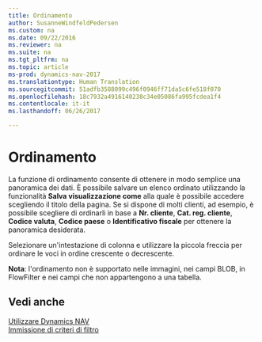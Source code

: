 ```yaml
---
title: Ordinamento
author: SusanneWindfeldPedersen
ms.custom: na
ms.date: 09/22/2016
ms.reviewer: na
ms.suite: na
ms.tgt_pltfrm: na
ms.topic: article
ms-prod: dynamics-nav-2017
ms.translationtype: Human Translation
ms.sourcegitcommit: 51adfb3588099c496f0946ff71da5c6fe518f070
ms.openlocfilehash: 18c7932a4916140238c34e05086fa995fcdea1f4
ms.contentlocale: it-it
ms.lasthandoff: 06/26/2017

---
```

    
# <a name="sorting"></a>Ordinamento
La funzione di ordinamento consente di ottenere in modo semplice una panoramica dei dati. È possibile salvare un elenco ordinato utilizzando la funzionalità **Salva visualizzazione come** alla quale è possibile accedere scegliendo il titolo della pagina. Se si dispone di molti clienti, ad esempio, è possibile scegliere di ordinarli in base a **Nr. cliente**, **Cat. reg. cliente**, **Codice valuta**, **Codice paese** o **Identificativo fiscale** per ottenere la panoramica desiderata.

Selezionare un'intestazione di colonna e utilizzare la piccola freccia per ordinare le voci in ordine crescente o decrescente.  

**Nota**: l'ordinamento non è supportato nelle immagini, nei campi BLOB, in FlowFilter e nei campi che non appartengono a una tabella.

## <a name="see-also"></a>Vedi anche
[Utilizzare Dynamics NAV](ui-work-product.md)  
[Immissione di criteri di filtro](ui-enter-criteria-filters.md)


